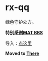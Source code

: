 # rx-qq
绿色守护处方。

**特别感谢[MAT BBS](https://mat.letitfly.me)**

导入：[点这里](https://greenify.github.io/liangyuteng0927/rx-qq)

**Moved to [There](https://github.com/GreenifyUnofficalPrescription)**
